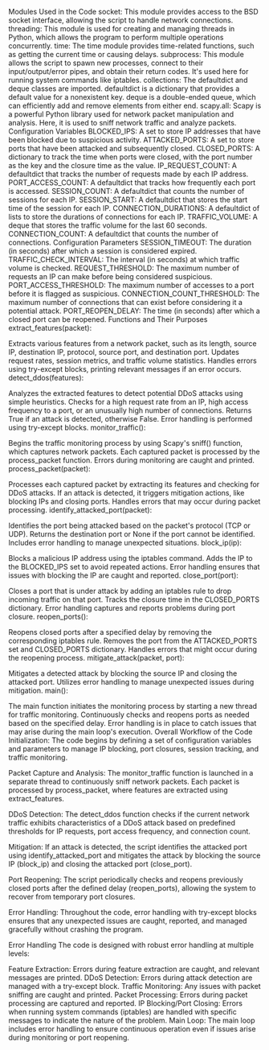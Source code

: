 Modules Used in the Code
socket: This module provides access to the BSD socket interface, allowing the script to handle network connections.
threading: This module is used for creating and managing threads in Python, which allows the program to perform multiple operations concurrently.
time: The time module provides time-related functions, such as getting the current time or causing delays.
subprocess: This module allows the script to spawn new processes, connect to their input/output/error pipes, and obtain their return codes. It's used here for running system commands like iptables.
collections: The defaultdict and deque classes are imported. defaultdict is a dictionary that provides a default value for a nonexistent key. deque is a double-ended queue, which can efficiently add and remove elements from either end.
scapy.all: Scapy is a powerful Python library used for network packet manipulation and analysis. Here, it is used to sniff network traffic and analyze packets.
Configuration Variables
BLOCKED_IPS: A set to store IP addresses that have been blocked due to suspicious activity.
ATTACKED_PORTS: A set to store ports that have been attacked and subsequently closed.
CLOSED_PORTS: A dictionary to track the time when ports were closed, with the port number as the key and the closure time as the value.
IP_REQUEST_COUNT: A defaultdict that tracks the number of requests made by each IP address.
PORT_ACCESS_COUNT: A defaultdict that tracks how frequently each port is accessed.
SESSION_COUNT: A defaultdict that counts the number of sessions for each IP.
SESSION_START: A defaultdict that stores the start time of the session for each IP.
CONNECTION_DURATIONS: A defaultdict of lists to store the durations of connections for each IP.
TRAFFIC_VOLUME: A deque that stores the traffic volume for the last 60 seconds.
CONNECTION_COUNT: A defaultdict that counts the number of connections.
Configuration Parameters
SESSION_TIMEOUT: The duration (in seconds) after which a session is considered expired.
TRAFFIC_CHECK_INTERVAL: The interval (in seconds) at which traffic volume is checked.
REQUEST_THRESHOLD: The maximum number of requests an IP can make before being considered suspicious.
PORT_ACCESS_THRESHOLD: The maximum number of accesses to a port before it is flagged as suspicious.
CONNECTION_COUNT_THRESHOLD: The maximum number of connections that can exist before considering it a potential attack.
PORT_REOPEN_DELAY: The time (in seconds) after which a closed port can be reopened.
Functions and Their Purposes
extract_features(packet):

Extracts various features from a network packet, such as its length, source IP, destination IP, protocol, source port, and destination port.
Updates request rates, session metrics, and traffic volume statistics.
Handles errors using try-except blocks, printing relevant messages if an error occurs.
detect_ddos(features):

Analyzes the extracted features to detect potential DDoS attacks using simple heuristics.
Checks for a high request rate from an IP, high access frequency to a port, or an unusually high number of connections.
Returns True if an attack is detected, otherwise False.
Error handling is performed using try-except blocks.
monitor_traffic():

Begins the traffic monitoring process by using Scapy's sniff() function, which captures network packets.
Each captured packet is processed by the process_packet function.
Errors during monitoring are caught and printed.
process_packet(packet):

Processes each captured packet by extracting its features and checking for DDoS attacks.
If an attack is detected, it triggers mitigation actions, like blocking IPs and closing ports.
Handles errors that may occur during packet processing.
identify_attacked_port(packet):

Identifies the port being attacked based on the packet's protocol (TCP or UDP).
Returns the destination port or None if the port cannot be identified.
Includes error handling to manage unexpected situations.
block_ip(ip):

Blocks a malicious IP address using the iptables command.
Adds the IP to the BLOCKED_IPS set to avoid repeated actions.
Error handling ensures that issues with blocking the IP are caught and reported.
close_port(port):

Closes a port that is under attack by adding an iptables rule to drop incoming traffic on that port.
Tracks the closure time in the CLOSED_PORTS dictionary.
Error handling captures and reports problems during port closure.
reopen_ports():

Reopens closed ports after a specified delay by removing the corresponding iptables rule.
Removes the port from the ATTACKED_PORTS set and CLOSED_PORTS dictionary.
Handles errors that might occur during the reopening process.
mitigate_attack(packet, port):

Mitigates a detected attack by blocking the source IP and closing the attacked port.
Utilizes error handling to manage unexpected issues during mitigation.
main():

The main function initiates the monitoring process by starting a new thread for traffic monitoring.
Continuously checks and reopens ports as needed based on the specified delay.
Error handling is in place to catch issues that may arise during the main loop's execution.
Overall Workflow of the Code
Initialization: The code begins by defining a set of configuration variables and parameters to manage IP blocking, port closures, session tracking, and traffic monitoring.

Packet Capture and Analysis: The monitor_traffic function is launched in a separate thread to continuously sniff network packets. Each packet is processed by process_packet, where features are extracted using extract_features.

DDoS Detection: The detect_ddos function checks if the current network traffic exhibits characteristics of a DDoS attack based on predefined thresholds for IP requests, port access frequency, and connection count.

Mitigation: If an attack is detected, the script identifies the attacked port using identify_attacked_port and mitigates the attack by blocking the source IP (block_ip) and closing the attacked port (close_port).

Port Reopening: The script periodically checks and reopens previously closed ports after the defined delay (reopen_ports), allowing the system to recover from temporary port closures.

Error Handling: Throughout the code, error handling with try-except blocks ensures that any unexpected issues are caught, reported, and managed gracefully without crashing the program.

Error Handling
The code is designed with robust error handling at multiple levels:

Feature Extraction: Errors during feature extraction are caught, and relevant messages are printed.
DDoS Detection: Errors during attack detection are managed with a try-except block.
Traffic Monitoring: Any issues with packet sniffing are caught and printed.
Packet Processing: Errors during packet processing are captured and reported.
IP Blocking/Port Closing: Errors when running system commands (iptables) are handled with specific messages to indicate the nature of the problem.
Main Loop: The main loop includes error handling to ensure continuous operation even if issues arise during monitoring or port reopening.
